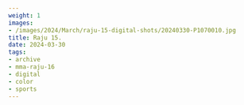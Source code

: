 ```yaml
---
weight: 1
images:
- /images/2024/March/raju-15-digital-shots/20240330-P1070010.jpg
title: Raju 15.
date: 2024-03-30
tags:
- archive
- mma-raju-16
- digital
- color
- sports
---
```

